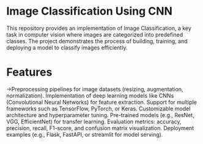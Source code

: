 # Image Classification Using CNN
 This repository provides an implementation of Image Classification, a key task in computer vision where images are categorized into predefined classes. The project demonstrates the process of building, training, and deploying a model to classify images efficiently.

# Features
->Preprocessing pipelines for image datasets (resizing, augmentation, normalization).
Implementation of deep learning models like CNNs (Convolutional Neural Networks) for feature extraction.
Support for multiple frameworks such as TensorFlow, PyTorch, or Keras.
Customizable model architecture and hyperparameter tuning.
Pre-trained models (e.g., ResNet, VGG, EfficientNet) for transfer learning.
Evaluation metrics: accuracy, precision, recall, F1-score, and confusion matrix visualization.
Deployment examples (e.g., Flask, FastAPI, or streamlit for model serving).
